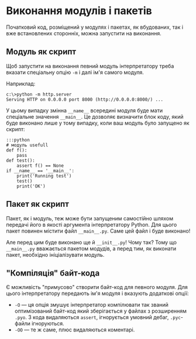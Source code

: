 # Виконання модулів і пакетів

Початковий код, розміщений у модулях і пакетах, 
як вбудованих, так і вже встановлених сторонніх, 
можна запустити на виконання. 

## Модуль як скрипт

Щоб запустити на виконання певний модуль 
інтерпретатору треба вказати спеціальну опцію `-m` 
і далі ім'я самого модуля. 

Наприклад: 

	c:\>python -m http.server
	Serving HTTP on 0.0.0.0 port 8000 (http://0.0.0.0:8000/) ...

У цьому випадку змінна `__name__` всередині модуля буде мати спеціальне значення `__main__`. 
Це дозволяє визначити блок коду, який буде виконано лише у тому випадку, 
коли ваш модуль було запущено як скрипт: 

	:::python
	# модуль usefull
	def f():
		pass
	def test():
		assert f() == None
	if __name__ == '__main__':
		print('Running test')
		test()
		print('OK')

## Пакет як скрипт

Пакет, як і модуль, теж може бути запущеним самостійно 
шляхом передачі його в якості аргумента інтерпретатору Python. 
Для цього пакет повинен містити файл `__main__.py`. 
Саме цей файл і буде виконано! 

Але перед цим буде виконано ще й `__init__.py`! 
Чому так? 
Тому що `__main__.py` вважається пакетом модудів, 
а перед тим, як виконати пакет, 
необхідно ініціалізувати модуль. 

## "Компіляція" байт-кода

Є можливість "примусово" створити байт-код для певного модуля. 
Для цього інтерпретатору передають ім'я модуля і вказують додаткові опції:

- `-O` — ця опція змушує інтерпретатор компілювати так званий оптимізований байт-код який зберігається у файлах з розширенням `.pyo`. З кода видаляються `assert`, ігнорується умовний дебаг, `.pyc`- файли ігноруються. 
- `-OO` — те ж саме, плюс видаляються коментарі.
